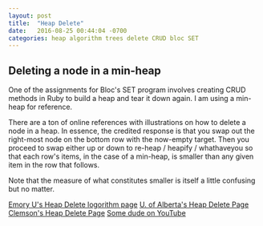 ```yaml
---
layout: post
title:  "Heap Delete"
date:   2016-08-25 00:44:04 -0700
categories: heap algorithm trees delete CRUD bloc SET
---
```


## Deleting a node in a min-heap
One of the assignments for Bloc's SET program involves creating CRUD methods in Ruby to build a heap and tear it down again. I am using a min-heap for reference.

There are a ton of online references with illustrations on how to delete a node in a heap. In essence, the credited response is that you swap out the right-most node on the bottom row with the now-empty target. Then you proceed to swap either up or down to re-heap / heapify / whathaveyou so that each row's items, in the case of a min-heap, is smaller than any given item in the row that follows.

Note that the measure of what constitutes smaller is itself a little confusing but no matter.

[Emory U's Heap Delete logorithm page](http://www.mathcs.emory.edu/~cheung/Courses/171/Syllabus/9-BinTree/heap-delete.html)
[U. of Alberta's Heap Delete Page](https://webdocs.cs.ualberta.ca/~holte/T26/heap-del.html)
[Clemson's Heap Delete Page](http://www.math.clemson.edu/~warner/M865/HeapDelete.html)
[Some dude on YouTube](https://youtu.be/ijfPvX2qYOQ)

